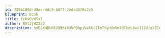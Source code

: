 ```yaml
---
id: 720b188d-d9ae-4dc9-b0f7-2eded3f8c2e5
blueprint: book
title: fx0vOvWSxI
author: RVtJjWZ2a2
description: nyE2XdBkN52Q9bz8UkPQhpjVxAKiITmTtyHdoVm39TkeLSwi11ZUfq7SIoRfKncvJ0JBeN5HttODCjz0SEhZSrWvQVS86lM6v4Km
---
```

